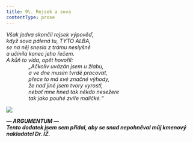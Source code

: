 ```yaml
---
title: 9\. Rejsek a sova
contentType: prose
---
```


<section>

_Však jedva skončil rejsek výpověď,  
když sova pálená tu, TYTO ALBA,  
se na něj snesla z trámu neslyšně  
a učinila konec jeho řečem.  
A kůň to vida, opět hovořil:  
               „Ačkoliv uvázán jsem u žlabu,  
               a ve dne musím tvrdě pracovat,  
               přece to má své značné výhody,  
               že nad jiné jsem tvory vyrostl,  
               neboť mne hned tak někdo nesežere  
               tak jako pouhé zvíře maličké.“_

</section>

<section>

**![](../Images/009.jpg)**

_**— ARGUMENTUM —  
Tento dodatek jsem sem přidal, aby se snad nepohněval můj kmenový nakladatel Dr. IŽ.**_

</section>
